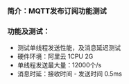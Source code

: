 ### 简介：MQTT发布订阅功能测试
### 功能及测试：
- 测试单线程发送性能，及消息延迟测试
- 硬件环境：阿里云 1CPU 2G
- 单线程发送最大量：12000个/s
- 消息时延：接收时间 - 发送时间   0.5ms

